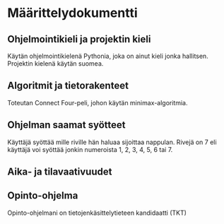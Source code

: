 # Määrittelydokumentti

## Ohjelmointikieli ja projektin kieli

Käytän ohjelmointikielenä Pythonia, joka on ainut kieli jonka hallitsen. Projektin kielenä käytän suomea.

## Algoritmit ja tietorakenteet

Toteutan Connect Four-peli, johon käytän minimax-algoritmia.

## Ohjelman saamat syötteet

Käyttäjä syöttää mille riville hän haluaa sijoittaa nappulan. Rivejä on 7 eli käyttäjä voi syöttää jonkin numeroista 1, 2, 3, 4, 5, 6 tai 7.

## Aika- ja tilavaativuudet

## Opinto-ohjelma

Opinto-ohjelmani on tietojenkäsittelytieteen kandidaatti (TKT)
